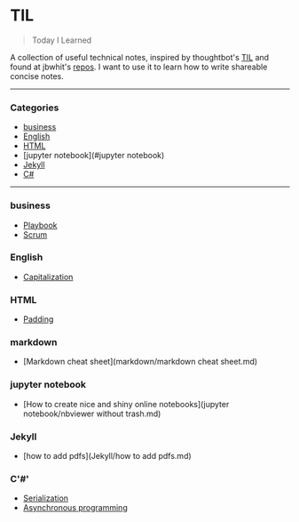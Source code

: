 # TIL

> Today I Learned

A collection of useful technical notes, inspired by thoughtbot's [TIL](https://github.com/thoughtbot/til) and found at jbwhit's [repos](https://github.com/jbwhit/til). I want to use it to learn how to write shareable concise notes.

---

### Categories

* [business](#business)
* [English](#English)
* [HTML](#HTML)
* [jupyter notebook](#jupyter notebook)
* [Jekyll](#Jekyll)
* [C#](#C#)

---

### business

- [Playbook](business/playbook.md)
- [Scrum](business/Scrum.md)

### English

- [Capitalization](English/Capitalization.md)

### HTML

- [Padding](HTML/padding.md)

### markdown

- [Markdown cheat sheet](markdown/markdown cheat sheet.md)

### jupyter notebook
- [How to create nice and shiny online notebooks](jupyter notebook/nbviewer without trash.md)

### Jekyll
- [how to add pdfs](Jekyll/how to add pdfs.md)

### C'#'
- [Serialization](C%23/Serialization.md)
- [Asynchronous programming](C%23/AsyncAwait.md)